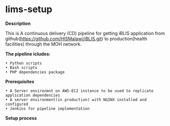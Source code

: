# lims-setup
**Description**

This is A continuous delivery (CD) pipeline for getting iBLIS application from github(https://github.com/HISMalawi/iBLIS.git)  to production(health facilities) through the MOH network.

**The pipeline icludes:**

    • Python scripts
    • Bash scripts
    • PHP dependencies package 
    
**Prerequisites**
 
    • A Server environmnt on AWS-EC2 instance to be used to replicate application dependencies
    • A server environment(in production) with NGINX installed and configured
    • Jenkins for pipeline implementation
    
**Setup process**

  
  
